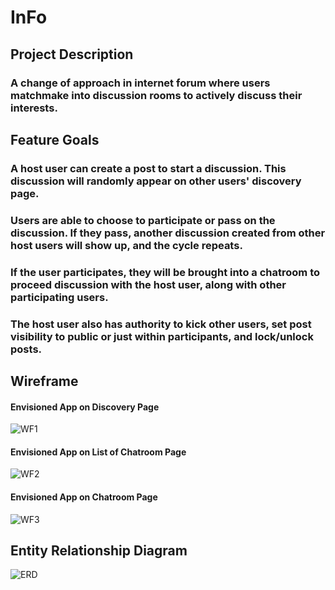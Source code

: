 # InFo
## Project Description
### A change of approach in internet forum where users matchmake into discussion rooms to actively discuss their interests.

## Feature Goals
### A host user can create a post to start a discussion. This discussion will randomly appear on other users' discovery page.
### Users are able to choose to participate or pass on the discussion. If they pass, another discussion created from other host users will show up, and the cycle repeats.
### If the user participates, they will be brought into a chatroom to proceed discussion with the host user, along with other participating users.
### The host user also has authority to kick other users, set post visibility to public or just within participants, and lock/unlock posts.


## Wireframe

#### Envisioned App on Discovery Page
![WF1](https://github.com/limcw20/InFo/assets/157563230/490cc058-5ccd-42d8-80c8-b17da1083a0f)


#### Envisioned App on List of Chatroom Page
![WF2](https://github.com/limcw20/InFo/assets/157563230/5255e12d-95ef-4978-a109-78a11958310a)


#### Envisioned App on Chatroom Page
![WF3](https://github.com/limcw20/InFo/assets/157563230/1619f28a-be7e-4d9d-8da3-434edc240ab9)



## Entity Relationship Diagram
![ERD](https://github.com/limcw20/InFo/assets/157563230/da0d013c-e109-4987-b544-2380c1aac5af)

